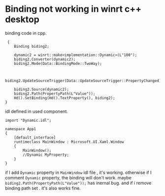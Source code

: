 # Binding not working in winrt c++ desktop

binding code in cpp.

```
 {
    Binding biding2;

    dynamic2 = winrt::make<implementation::Dynamic>(L"100");
    biding2.Converter(dynamic2);
    biding2.Mode(Data::BindingMode::TwoWay);


    biding2.UpdateSourceTrigger(Data::UpdateSourceTrigger::PropertyChanged);

    biding2.Source(dynamic2);
    biding2.Path(PropertyPath(L"Value"));
    Hd().SetBinding(Hd().TextProperty(), biding2);
}
```


idl defined in used component.

```
import "Dynamic.idl";

namespace App1
{
    [default_interface]
    runtimeclass MainWindow : Microsoft.UI.Xaml.Window
    {
        MainWindow();
        //Dynamic MyProperty;
    }
}

```

if I add `Dynamic` property in `MainWindow` idl file , it's working.  otherwise if I comment `Dynamic` property, the binding will don't work. maybe `biding2.Path(PropertyPath(L"Value"));` has inernal bug. and if i remove binding path set . it's also works fine. 